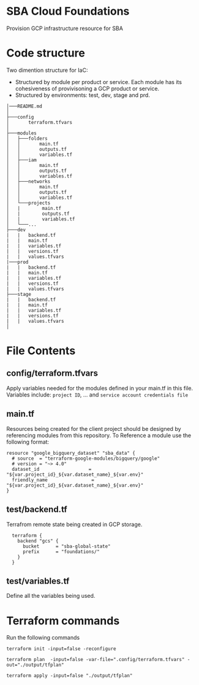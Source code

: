 # SBA Cloud Foundations
Provision GCP infrastructure resource for SBA

# Code structure
Two dimention structure for IaC:
* Structured by module per product or service. Each module has its cohesiveness of provivisoning a GCP product or service.
* Structured by environments: test, dev, stage and prd.  


```shell
│───README.md
│
├───config
│       terraform.tfvars
│
├───modules
│   ├───folders
│   │       main.tf
│   │       outputs.tf
│   │       variables.tf
│   ├───iam
│   │       main.tf
│   │       outputs.tf
│   │       variables.tf
│   ├───networks
│   │       main.tf
│   │       outputs.tf
│   │       variables.tf
│   └───projects
│   |        main.tf
│   |        outputs.tf
│   |        variables.tf
│   └───...
├───dev
|   |   backend.tf
|   |   main.tf
|   |   variables.tf
|   |   versions.tf
|   |   values.tfvars
|───prod
|   |   backend.tf
|   |   main.tf
|   |   variables.tf
|   |   versions.tf
|   |   values.tfvars
├───stage
|   |   backend.tf
|   |   main.tf
|   |   variables.tf
|   |   versions.tf
|   |   values.tfvars
│
```
# File Contents
## config/terraform.tfvars
Apply variables needed for the modules defined in your main.tf in this file. Variables include: `project ID`, ... and `service account credentials file`

## main.tf
Resources being created for the client project should be designed by referencing modules from this repository.  To Reference a module use the following format:

``` shell
resource "google_bigquery_dataset" "sba_data" {
  # source  = "terraform-google-modules/bigquery/google"
  # version = "~> 4.0"
  dataset_id                  = "${var.project_id}_${var.dataset_name}_${var.env}"
  friendly_name                = "${var.project_id}_${var.dataset_name}_${var.env}"
}
```

## test/backend.tf
Terrafrom remote state being created in GCP storage.
``` shell
  terraform {
    backend "gcs" {
      bucket      = "sba-global-state"
      prefix      = "foundations/"
    }
  }
```

## test/variables.tf
Define all the variables being used.

# Terraform commands
Run the following commands
```shell
terraform init -input=false -reconfigure      
```

```shell
terraform plan  -input=false -var-file=".config/terraform.tfvars" -out="./output/tfplan"
```

```shell
terraform apply -input=false "./output/tfplan"
```
